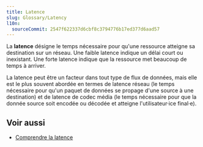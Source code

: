 ```yaml
---
title: Latence
slug: Glossary/Latency
l10n:
  sourceCommit: 2547f622337d6cbf8c3794776b17ed377d6aad57
---
```


La **latence** désigne le temps nécessaire pour qu'une ressource atteigne sa destination sur un réseau. Une faible latence indique un délai court ou inexistant. Une forte latence indique que la ressource met beaucoup de temps à arriver.

La latence peut être un facteur dans tout type de flux de données, mais elle est le plus souvent abordée en termes de latence réseau (le temps nécessaire pour qu'un paquet de données se propage d'une source à une destination) et de latence de codec média (le temps nécessaire pour que la donnée source soit encodée ou décodée et atteigne l'utilisateur·ice final·e).

## Voir aussi

- [Comprendre la latence](/fr/docs/Web/Performance/Understanding_latency)
